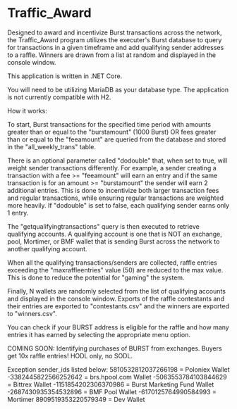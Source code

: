 # Traffic_Award

Designed to award and incentivize Burst transactions across the network, the Traffic_Award program utilizes the executer's Burst database to query for transactions in a given timeframe and add qualifying sender addresses to a raffle. Winners are drawn from a list at random and displayed in the console window.

This application is written in .NET Core.

You will need to be utilizing MariaDB as your database type. The application is not currently compatible with H2.

How it works:

To start, Burst transactions for the specified time period with amounts greater than or equal to the "burstamount" (1000 Burst) OR fees greater than or equal to the "feeamount" are queried from the database and stored in the "all_weekly_trans" table.

There is an optional parameter called "dodouble" that, when set to true, will weight sender transactions differently. For example, a sender creating a transaction with a fee >= "feeamount" will earn an entry and if the same transaction is for an amount >= "burstamount" the sender will earn 2 additional entries. This is done to incentivize both larger transaction fees and regular transactions, while ensuring regular transactions are weighted more heavily.  If "dodouble" is set to false, each qualifying sender earns only 1 entry.

The "getqualifyingtransactions" query is then executed to retrieve qualifying accounts. A qualifying account is one that is NOT an exchange, pool, Mortimer, or BMF wallet that is sending Burst across the network to another qualifying account.

When all the qualifying transactions/senders are collected, raffle entries exceeding the "maxraffleentries" value (50) are reduced to the max value. This is done to reduce the potential for "gaming" the system.

Finally, N wallets are randomly selected from the list of qualifying accounts and displayed in the console window. Exports of the raffle contestants and their entries are exported to "contestants.csv" and the winners are exported to "winners.csv".

You can check if your BURST address is eligible for the raffle and how many entries it has earned by selecting the appropriate menu option.

COMING SOON: Identifying purchases of BURST from exchanges. Buyers get 10x raffle entries! HODL only, no SODL.

Exception sender_ids listed below:
5810532812037266198 = Poloniex Wallet
-3382445822566252642 = brs.hpool.com Wallet
-5063553784103844629 = Bittrex Wallet
-1151854202306370986 = Burst Marketing Fund Wallet
-2687430935354532896 = BMF Pool Wallet
-6170125764990584993 = Mortimer
8909519353220579349 = Dev Wallet

